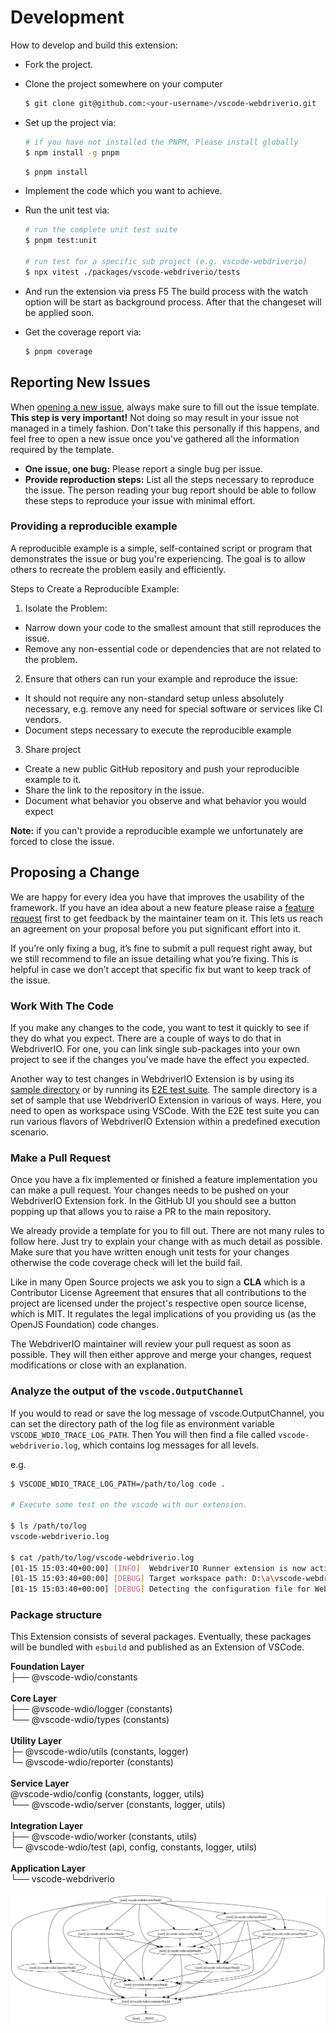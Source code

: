 # Development

How to develop and build this extension:

- Fork the project.
- Clone the project somewhere on your computer

    ```bash
    $ git clone git@github.com:<your-username>/vscode-webdriverio.git
    ```

- Set up the project via:

    ```bash
    # if you have not installed the PNPM, Please install globally
    $ npm install -g pnpm
    ```

    ```bash
    $ pnpm install
    ```

- Implement the code which you want to achieve.
- Run the unit test via:

    ```bash
    # run the complete unit test suite
    $ pnpm test:unit

    # run test for a specific sub project (e.g. vscode-webdriverio)
    $ npx vitest ./packages/vscode-webdriverio/tests
    ```

- And run the extension via press F5
  The build process with the watch option will be start as background process.
  After that the changeset will be applied soon.

- Get the coverage report via:

    ```bash
    $ pnpm coverage
    ```

## Reporting New Issues

When [opening a new issue](https://github.com/webdriverio/vscode-webdriverio/issues/new/choose), always make sure to fill out the issue template. **This step is very important!** Not doing so may result in your issue not managed in a timely fashion. Don't take this personally if this happens, and feel free to open a new issue once you've gathered all the information required by the template.

- **One issue, one bug:** Please report a single bug per issue.
- **Provide reproduction steps:** List all the steps necessary to reproduce the issue. The person reading your bug report should be able to follow these steps to reproduce your issue with minimal effort.

### Providing a reproducible example

A reproducible example is a simple, self-contained script or program that demonstrates the issue or bug you're experiencing. The goal is to allow others to recreate the problem easily and efficiently.

Steps to Create a Reproducible Example:

1. Isolate the Problem:

- Narrow down your code to the smallest amount that still reproduces the issue.
- Remove any non-essential code or dependencies that are not related to the problem.

2. Ensure that others can run your example and reproduce the issue:

- It should not require any non-standard setup unless absolutely necessary, e.g. remove any need for special software or services like CI vendors.
- Document steps necessary to execute the reproducible example

3. Share project

- Create a new public GitHub repository and push your reproducible example to it.
- Share the link to the repository in the issue.
- Document what behavior you observe and what behavior you would expect

**Note:** if you can't provide a reproducible example we unfortunately are forced to close the issue.

## Proposing a Change

We are happy for every idea you have that improves the usability of the framework. If you have an idea about a new feature please raise a [feature request](https://github.com/webdriverio/vscode-webdriverio/issues/new?template=--feature-request.md) first to get feedback by the maintainer team on it. This lets us reach an agreement on your proposal before you put significant effort into it.

If you’re only fixing a bug, it’s fine to submit a pull request right away, but we still recommend to file an issue detailing what you’re fixing. This is helpful in case we don’t accept that specific fix but want to keep track of the issue.

### Work With The Code

If you make any changes to the code, you want to test it quickly to see if they do what you expect. There are a couple of ways to do that in WebdriverIO. For one, you can link single sub-packages into your own project to see if the changes you've made have the effect you expected.

Another way to test changes in WebdriverIO Extension is by using its [sample directory](https://github.com/webdriverio/vscode-webdriverio/tree/main/samples) or by running its [E2E test suite](https://github.com/webdriverio/vscode-webdriverio/tree/main/e2e). The sample directory is a set of sample that use WebdriverIO Extension in various of ways. Here, you need to open as workspace using VSCode. With the E2E test suite you can run various flavors of WebdriverIO Extension within a predefined execution scenario.

### Make a Pull Request

Once you have a fix implemented or finished a feature implementation you can make a pull request. Your changes needs to be pushed on your WebdriverIO Extension fork. In the GitHub UI you should see a button popping up that allows you to raise a PR to the main repository.

We already provide a template for you to fill out. There are not many rules to follow here. Just try to explain your change with as much detail as possible. Make sure that you have written enough unit tests for your changes otherwise the code coverage check will let the build fail.

Like in many Open Source projects we ask you to sign a **CLA** which is a Contributor License Agreement that ensures that all contributions to the project are licensed under the project's respective open source license, which is MIT. It regulates the legal implications of you providing us (as the OpenJS Foundation) code changes.

The WebdriverIO maintainer will review your pull request as soon as possible. They will then either approve and merge your changes, request modifications or close with an explanation.

### Analyze the output of the `vscode.OutputChannel`

If you would to read or save the log message of vscode.OutputChannel, you can set the directory path of the log file as environment variable `VSCODE_WDIO_TRACE_LOG_PATH`.
Then You will then find a file called `vscode-webdriverio.log`, which contains log messages for all levels.

e.g.

```bash
$ VSCODE_WDIO_TRACE_LOG_PATH=/path/to/log code .

# Execute some test on the vscode with our extension.

$ ls /path/to/log
vscode-webdriverio.log

$ cat /path/to/log/vscode-webdriverio.log
[01-15 15:03:40+00:00] [INFO]  WebdriverIO Runner extension is now active
[01-15 15:03:40+00:00] [DEBUG] Target workspace path: D:\a\vscode-webdriverio\vscode-webdriverio\samples\e2e\mocha
[01-15 15:03:40+00:00] [DEBUG] Detecting the configuration file for WebdriverIO...: **/wdio.conf.{ts,js}
```

### Package structure

This Extension consists of several packages. Eventually, these packages will be bundled with `esbuild` and published as an Extension of VSCode.

**Foundation Layer**<br>
├── @vscode-wdio/constants<br>
<br>
**Core Layer**<br>
├── @vscode-wdio/logger (constants)<br>
└── @vscode-wdio/types (constants)<br>
<br>
**Utility Layer**<br>
├─ @vscode-wdio/utils (constants, logger)<br>
└─ @vscode-wdio/reporter (constants)<br>
<br>
**Service Layer**<br>
@vscode-wdio/config (constants, logger, utils)<br>
└── @vscode-wdio/server (constants, logger, utils)<br>
<br>
**Integration Layer**<br>
├── @vscode-wdio/worker (constants, utils)<br>
└─ @vscode-wdio/test (api, config, constants, logger, utils)<br>
<br>
**Application Layer**<br>
└── vscode-webdriverio<br>
<br>
![Package structure](./assets/build.png 'Package structure')
